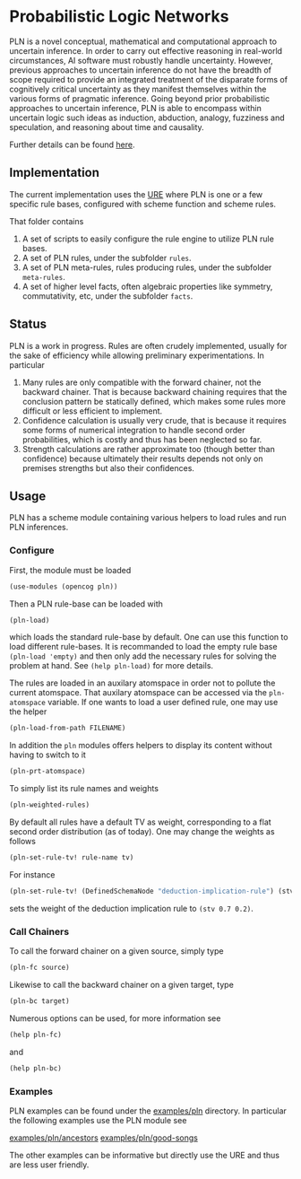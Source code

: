 # Probabilistic Logic Networks

PLN is a novel conceptual, mathematical and computational approach to uncertain
inference. In order to carry out effective reasoning in real-world
circumstances, AI software must robustly handle uncertainty. However, previous
approaches to uncertain inference do not have the breadth of scope required to
provide an integrated treatment of the disparate forms of cognitively critical
uncertainty as they manifest themselves within the various forms of pragmatic
inference. Going beyond prior probabilistic approaches to uncertain inference,
PLN is able to encompass within uncertain logic such ideas as induction,
abduction, analogy, fuzziness and speculation, and reasoning about time and
causality.

Further details can be found [here](http://wiki.opencog.org/wikihome/index.php/PLN).

## Implementation

The current implementation uses the
[URE](https://github.com/opencog/atomspace/tree/master/opencog/ure)
where PLN is one or a few specific rule bases, configured with scheme
function and scheme rules.

That folder contains

1. A set of scripts to easily configure the rule engine to utilize PLN
   rule bases.
2. A set of PLN rules, under the subfolder `rules`.
3. A set of PLN meta-rules, rules producing rules, under the subfolder
   `meta-rules`.
4. A set of higher level facts, often algebraic properties like
   symmetry, commutativity, etc, under the subfolder `facts`.

## Status

PLN is a work in progress. Rules are often crudely implemented,
usually for the sake of efficiency while allowing preliminary
experimentations. In particular

1. Many rules are only compatible with the forward chainer, not the
   backward chainer. That is because backward chaining requires that
   the conclusion pattern be statically defined, which makes some
   rules more difficult or less efficient to implement.
2. Confidence calculation is usually very crude, that is because it
   requires some forms of numerical integration to handle second order
   probabilities, which is costly and thus has been neglected so far.
3. Strength calculations are rather approximate too (though better
   than confidence) because ultimately their results depends not only
   on premises strengths but also their confidences.

## Usage

PLN has a scheme module containing various helpers to load rules and
run PLN inferences.

### Configure

First, the module must be loaded

```scheme
(use-modules (opencog pln))
```

Then a PLN rule-base can be loaded with

```scheme
(pln-load)
```

which loads the standard rule-base by default. One can use this
function to load different rule-bases. It is recommanded to load the
empty rule base `(pln-load 'empty)` and then only add the necessary
rules for solving the problem at hand. See `(help pln-load)` for more
details.

The rules are loaded in an auxilary atomspace in order not to pollute
the current atomspace.  That auxilary atomspace can be accessed via
the `pln-atomspace` variable.  If one wants to load a user defined
rule, one may use the helper

```scheme
(pln-load-from-path FILENAME)
```

In addition the `pln` modules offers helpers to display its content
without having to switch to it

```scheme
(pln-prt-atomspace)
```

To simply list its rule names and weights

```scheme
(pln-weighted-rules)
```

By default all rules have a default TV as weight, corresponding to a
flat second order distribution (as of today). One may change the
weights as follows

```scheme
(pln-set-rule-tv! rule-name tv)
```

For instance

```scheme
(pln-set-rule-tv! (DefinedSchemaNode "deduction-implication-rule") (stv 0.7 0.2))
```

sets the weight of the deduction implication rule to `(stv 0.7 0.2)`.

### Call Chainers

To call the forward chainer on a given source, simply type

```scheme
(pln-fc source)
```

Likewise to call the backward chainer on a given target, type

```scheme
(pln-bc target)
```

Numerous options can be used, for more information see

```scheme
(help pln-fc)
```

and

```scheme
(help pln-bc)
```

### Examples

PLN examples can be found under the [examples/pln](examples/pln)
directory. In particular the following examples use the PLN module see


[examples/pln/ancestors](examples/pln/ancestors)
[examples/pln/good-songs](examples/pln/good-songs)

The other examples can be informative but directly use the URE and
thus are less user friendly.
